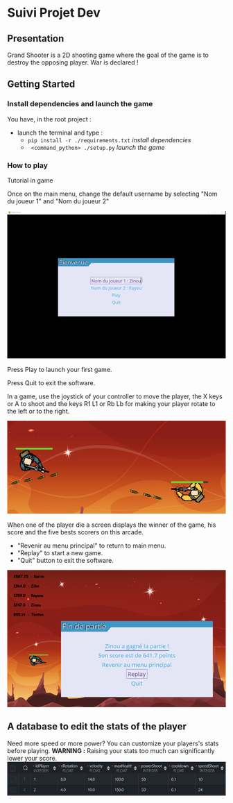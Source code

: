 
# Suivi Projet Dev


## Presentation

Grand Shooter is a 2D shooting game where the goal of the game is to destroy the opposing player. War is declared !

## Getting Started
### Install dependencies and launch the game

You have, in  the root project :
 - launch the terminal and type :
	 -  `pip install -r ./requirements.txt` *install dependencies*
	 -  ` <command_python> ./setup.py` *launch the game*


### How to play 

Tutorial in game

Once on the main menu, change the default username by selecting "Nom du joueur 1" and "Nom du joueur 2"

![stat du joueur](./assets/readme/start_game.png)

Press Play to launch your first game.

Press Quit to exit the software.

In a game, use the joystick of your controller to move the player, the X keys or A to shoot and the keys R1 L1 or Rb Lb for making your player rotate to the left or to the right.

![stat du joueur](./assets/readme/game.png)

When one of the player die a screen displays the winner of the game, his score and the five bests scorers on this arcade.

 -  "Revenir au menu principal" to return to main menu.
 - "Replay" to start a new game.
 - "Quit" button to exit the software.

![stat du joueur](./assets/readme/end_game.png)

## A database to edit the stats of the player
Need more speed or more power? You can customize your players's stats before playing. 
**WARNING :** Raising your stats too much can significantly lower your score.
![stat du joueur](./assets/readme/stat_joueur.png)



